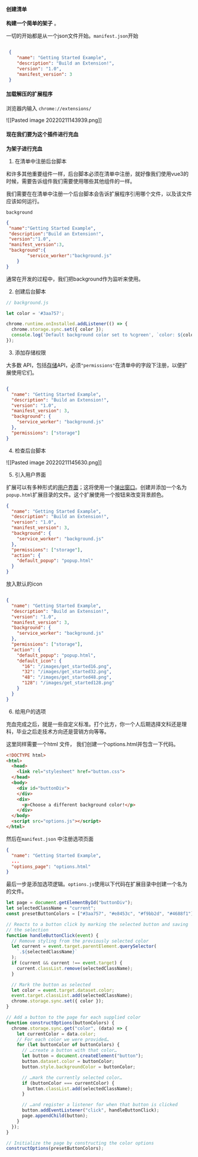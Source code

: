 #### 创建清单

**构建一个简单的架子** 。

一切的开始都是从一个json文件开始。`manifest.json`开始

```json 

 {  
	"name": "Getting Started Example",  
	"description": "Build an Extension!", 
	"version": "1.0",  
	"manifest_version": 3
 }

```


#### 加载解压的扩展程序


浏览器内输入 `chrome://extensions/` 


![[Pasted image 20220211143939.png]]



#### 现在我们要为这个插件进行充血

**为架子进行充血** 

1. 在清单中注册后台脚本

和许多其他重要组件一样，后台脚本必须在清单中注册，就好像我们使用vue3的时候，需要告诉组件我们需要使用哪些其他组件的一样。

我们需要在在清单中注册一个后台脚本会告诉扩展程序引用哪个文件，以及该文件应该如何运行。

`background` 

```json
{  
 "name":"Getting Started Example",  
 "description":"Build an Extension!",  
 "version":"1.0",  
 "manifest_version":3,  
 "background":{  
        "service_worker":"background.js"  
    }  
}
```

通常在开发的过程中，我们把background作为监听来使用。

2. 创建后台脚本

```js
// background.js

let color = '#3aa757';

chrome.runtime.onInstalled.addListener(() => {
  chrome.storage.sync.set({ color });
  console.log('Default background color set to %cgreen', `color: ${color}`);
});

```


3. 添加存储权限

大多数 API，包括[存储](https://developer.chrome.com/docs/extensions/reference/storage/)API，必须`"permissions"`在清单中的字段下注册，以便扩展使用它们。

```json

{
  "name": "Getting Started Example",
  "description": "Build an Extension!",
  "version": "1.0",
  "manifest_version": 3,
  "background": {
    "service_worker": "background.js"
  },
  "permissions": ["storage"]
}

```


4. 检查后台脚本

![[Pasted image 20220211145630.png]]


5. 引入用户界面

扩展可以有多种形式的[用户界面](https://developer.chrome.com/docs/extensions/mv3/user_interface/)；这将使用一个[弹出窗口](https://developer.chrome.com/docs/extensions/mv3/user_interface#popup)。创建并添加一个名为`popup.html`扩展目录的文件。这个扩展使用一个按钮来改变背景颜色。


```json
{
  "name": "Getting Started Example",
  "description": "Build an Extension!",
  "version": "1.0",
  "manifest_version": 3,
  "background": {
    "service_worker": "background.js"
  },
  "permissions": ["storage"],
  "action": {
    "default_popup": "popup.html"
  }
}

```

放入默认的icon

```json

{
  "name": "Getting Started Example",
  "description": "Build an Extension!",
  "version": "1.0",
  "manifest_version": 3,
  "background": {
    "service_worker": "background.js"
  },
  "permissions": ["storage"],
  "action": {
    "default_popup": "popup.html",
    "default_icon": {
      "16": "/images/get_started16.png",
      "32": "/images/get_started32.png",
      "48": "/images/get_started48.png",
      "128": "/images/get_started128.png"
    }
  }
}

````

6. 给用户的选项

充血完成之后，就是一些自定义标准。打个比方，你一个人后期选择文科还是理科，毕业之后走技术方向还是营销方向等等。

这里同样需要一个html 文件， 我们创建一个options.html并包含一下代码。

```html
<!DOCTYPE html>
<html>
  <head>
    <link rel="stylesheet" href="button.css">
  </head>
  <body>
    <div id="buttonDiv">
    </div>
    <div>
      <p>Choose a different background color!</p>
    </div>
  </body>
  <script src="options.js"></script>
</html>

```

然后在`manifest.json` 中注册选项页面

```json
{
  "name": "Getting Started Example",
  ...
  "options_page": "options.html"
}

```


最后一步是添加选项逻辑。`options.js`使用以下代码在扩展目录中创建一个名为的文件。

```js
let page = document.getElementById("buttonDiv");
let selectedClassName = "current";
const presetButtonColors = ["#3aa757", "#e8453c", "#f9bb2d", "#4688f1"];

// Reacts to a button click by marking the selected button and saving
// the selection
function handleButtonClick(event) {
  // Remove styling from the previously selected color
  let current = event.target.parentElement.querySelector(
    `.${selectedClassName}`
  );
  if (current && current !== event.target) {
    current.classList.remove(selectedClassName);
  }

  // Mark the button as selected
  let color = event.target.dataset.color;
  event.target.classList.add(selectedClassName);
  chrome.storage.sync.set({ color });
}

// Add a button to the page for each supplied color
function constructOptions(buttonColors) {
  chrome.storage.sync.get("color", (data) => {
    let currentColor = data.color;
    // For each color we were provided…
    for (let buttonColor of buttonColors) {
      // …create a button with that color…
      let button = document.createElement("button");
      button.dataset.color = buttonColor;
      button.style.backgroundColor = buttonColor;

      // …mark the currently selected color…
      if (buttonColor === currentColor) {
        button.classList.add(selectedClassName);
      }

      // …and register a listener for when that button is clicked
      button.addEventListener("click", handleButtonClick);
      page.appendChild(button);
    }
  });
}

// Initialize the page by constructing the color options
constructOptions(presetButtonColors);

```